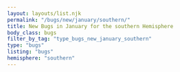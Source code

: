 ```yaml
---
layout: layouts/list.njk
permalink: "/bugs/new/january/southern/"
title: New Bugs in January for the southern Hemisphere
body_class: bugs
filter_by_tag: "type_bugs_new_january_southern"
type: "bugs"
listing: "bugs"
hemisphere: "southern"
---
```


